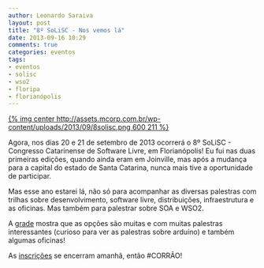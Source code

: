 ```yaml
---
author: Leonardo Saraiva
layout: post
title: "8º SoLiSC - Nos vemos lá"
date: 2013-09-16 10:29
comments: true
categories: eventos
tags:
- eventos
- solisc
- wso2
- floripa
- florianópolis
---
```


[{% img center http://assets.mcorp.com.br/wp-content/uploads/2013/09/8solisc.png 600 211 %}](http://www.solisc.org.br/)

Agora, nos dias 20 e 21 de setembro de 2013 ocorrerá o 8º SoLiSC - Congresso Catarinense de Software Livre, em Florianópolis! Eu fui nas duas primeiras edições, quando ainda eram em Joinville, mas após a mudança para a capital do estado de Santa Catarina, nunca mais tive a oportunidade de participar.

Mas esse ano estarei lá, não só para acompanhar as diversas palestras com trilhas sobre desenvolvimento, software livre, distribuições, infraestrutura e as oficinas. Mas também para palestrar sobre SOA e WSO2.

A [grade](http://solisc.org.br/grade.htm) mostra que as opções são muitas e com muitas palestras interessantes (curioso para ver as palestras sobre arduíno) e também algumas oficinas!

As [inscrições](https://eventioz.com.br/e/8-solisc-congresso-catarinense-de-software-livre/) se encerram amanhã, então #CORRÃO!